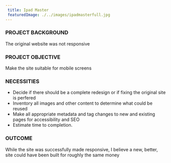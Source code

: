 ```yaml
---
 title: Ipad Master
 featuredImage: ./../images/ipadmasterfull.jpg
---
```

### PROJECT BACKGROUND
The original website was not responsive

### PROJECT OBJECTIVE
Make the site suitable for mobile screens

### NECESSITIES
<ul class="li-style">
<li>Decide if there should be a complete redesign or if fixing the original site is perfered</li>
<li>Inventory all images and other content to determine what could be reused<br/>
<li>Make all appropriate metadata and tag changes to new and existing pages for accessibility and SEO</li>
<li>Estimate time to completion.</li>
</ul>

### OUTCOME
While the site was successfully made responsive, I believe a new, better, site could have been built for roughly the
same money